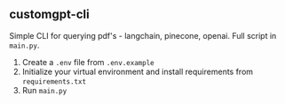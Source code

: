 ## customgpt-cli

Simple CLI for querying pdf's - langchain, pinecone, openai. Full script in `main.py`.

1. Create a `.env` file from `.env.example`
2. Initialize your virtual environment and install requirements from `requirements.txt`
3. Run `main.py`
